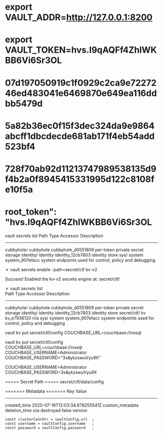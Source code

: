 # export VAULT_ADDR=http://127.0.0.1:8200
# export VAULT_TOKEN=hvs.I9qAQFf4ZhlWKBB6Vi6Sr3OL

# 07d197050919c1f0929c2ca9e7227246ed483041e6469870e649ea116ddbb5479d
# 5a82b36ec0f15f3dec324da9e9864abcff1dbcdecde681ab171f4eb54add523bf4
# 728f70ab92d11213747989538135d9f4b2a0f8945415331995d122c8108fe10f5a

# root_token": "hvs.I9qAQFf4ZhlWKBB6Vi6Sr3OL

vault secrets list
Path          Type         Accessor              Description
----          ----         --------              -----------
cubbyhole/    cubbyhole    cubbyhole_d0551809    per-token private secret storage
identity/     identity     identity_12cb7803     identity store
sys/          system       system_907efacc       system endpoints used for control, policy and debugging

✗ vault secrets enable -path=secret/ctf kv-v2

Success! Enabled the kv-v2 secrets engine at: secret/ctf/

✗ vault secrets list                         
Path           Type         Accessor              Description
----           ----         --------              -----------
cubbyhole/     cubbyhole    cubbyhole_d0551809    per-token private secret storage
identity/      identity     identity_12cb7803     identity store
secret/ctf/    kv           kv_e7938120           n/a
sys/           system       system_907efacc       system endpoints used for control, policy and debugging

vault kv put secret/ctf/config COUCHBASE_URL=couchbase://nosql

vault kv put secret/ctf/config \
  COUCHBASE_URL=couchbase://nosql \
  COUCHBASE_USERNAME=Administrator \
  COUCHBASE_PASSWORD="3x&ykzswuVyu9X"



COUCHBASE_USERNAME=Administrator
COUCHBASE_PASSWORD=3x&ykzswuVyu9X

===== Secret Path =====
secret/ctf/data/config

======= Metadata =======
Key                Value
---                -----
created_time       2025-07-18T12:03:34.678255541Z
custom_metadata    <nil>
deletion_time      n/a
destroyed          false
version            


    const clusterConnStr = vaultConfig.url  ;
    const username = vaultConfig.username   ;
    const password = vaultConfig.password   ;